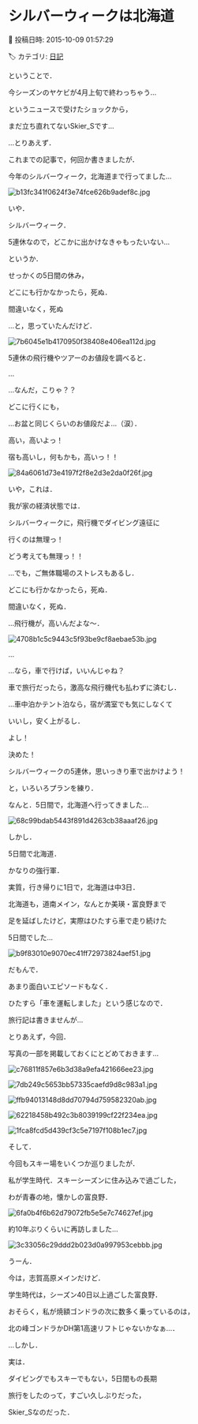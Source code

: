 # シルバーウィークは北海道

📅 投稿日時: 2015-10-09 01:57:29

🏷️ カテゴリ: [日記](cc4b5682fb7b8b144980957a978653fb0.md)

ということで．


今シーズンのヤケビが4月上旬で終わっちゃう…


というニュースで受けたショックから，


まだ立ち直れてないSkier_Sです…





…とりあえず．


これまでの記事で，何回か書きましたが．


今年のシルバーウィーク，北海道まで行ってました…




![b13fc341f0624f3e74fce626b9adef8c.jpg](images/b13fc341f0624f3e74fce626b9adef8c.jpg)




いや．


シルバーウィーク．


5連休なので，どこかに出かけなきゃもったいない…





というか．


せっかくの5日間の休み，


どこにも行かなかったら，死ぬ．


間違いなく，死ぬ





…と，思っていたんだけど．




![7b6045e1b4170950f38408e406ea112d.jpg](images/7b6045e1b4170950f38408e406ea112d.jpg)




5連休の飛行機やツアーのお値段を調べると．


…


…なんだ，こりゃ？？


どこに行くにも，


…お盆と同じくらいのお値段だよ…（涙）．





高い，高いよっ！


宿も高いし，何もかも，高いっ！！




![84a6061d73e4197f2f8e2d3e2da0f26f.jpg](images/84a6061d73e4197f2f8e2d3e2da0f26f.jpg)




いや，これは．


我が家の経済状態では．


シルバーウィークに，飛行機でダイビング遠征に


行くのは無理っ！


どう考えても無理っ！！





…でも，ご無体職場のストレスもあるし．


どこにも行かなかったら，死ぬ．


間違いなく，死ぬ．





…飛行機が，高いんだよな～．




![4708b1c5c9443c5f93be9cf8aebae53b.jpg](images/4708b1c5c9443c5f93be9cf8aebae53b.jpg)




…


…なら，車で行けば，いいんじゃね？


車で旅行だったら，激高な飛行機代も払わずに済むし．


…車中泊かテント泊なら，宿が満室でも気にしなくて


いいし，安く上がるし．





よし！


決めた！


シルバーウィークの5連休，思いっきり車で出かけよう！


と，いろいろプランを練り．





なんと．5日間で，北海道へ行ってきました…




![68c99bdab5443f891d4263cb38aaaf26.jpg](images/68c99bdab5443f891d4263cb38aaaf26.jpg)







しかし．


5日間で北海道．


かなりの強行軍．


実質，行き帰りに1日で，北海道は中3日．


北海道も，道南メイン，なんとか美瑛・富良野まで


足を延ばしたけど，実際はひたすら車で走り続けた


5日間でした…




![b9f83010e9070ec41ff72973824aef51.jpg](images/b9f83010e9070ec41ff72973824aef51.jpg)







だもんで．


あまり面白いエピソードもなく．


ひたすら「車を運転しました」という感じなので．


旅行記は書きませんが…





とりあえず，今回．


写真の一部を掲載しておくにとどめておきます…




![c76811f857e6b3d38a9efa421666ee23.jpg](images/c76811f857e6b3d38a9efa421666ee23.jpg)









![7db249c5653bb57335caefd9d8c983a1.jpg](images/7db249c5653bb57335caefd9d8c983a1.jpg)









![ffb94013148d8dd70794d759582320ab.jpg](images/ffb94013148d8dd70794d759582320ab.jpg)









![62218458b492c3b8039199cf22f234ea.jpg](images/62218458b492c3b8039199cf22f234ea.jpg)









![1fca8fcd5d439cf3c5e7197f108b1ec7.jpg](images/1fca8fcd5d439cf3c5e7197f108b1ec7.jpg)







そして．


今回もスキー場をいくつか巡りましたが．


私が学生時代．スキーシーズンに住み込みで過ごした，


わが青春の地，懐かしの富良野．




![6fa0b4f6b62d79072fb5e5e7c74627ef.jpg](images/6fa0b4f6b62d79072fb5e5e7c74627ef.jpg)




約10年ぶりくらいに再訪しました…




![3c33056c29ddd2b023d0a997953cebbb.jpg](images/3c33056c29ddd2b023d0a997953cebbb.jpg)




うーん．


今は，志賀高原メインだけど．


学生時代は，シーズン40日以上過ごした富良野．


おそらく，私が焼額ゴンドラの次に数多く乗っているのは，


北の峰ゴンドラかDH第1高速リフトじゃないかなぁ…．





…しかし．


実は．


ダイビングでもスキーでもない，5日間もの長期


旅行をしたのって，すごい久しぶりだった，


Skier_Sなのだった．
